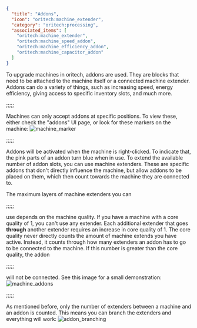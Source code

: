 ```json
{
  "title": "Addons",
  "icon": "oritech:machine_extender",
  "category": "oritech:processing",
  "associated_items": [
    "oritech:machine_extender",
    "oritech:machine_speed_addon",
    "oritech:machine_efficiency_addon",
    "oritech:machine_capacitor_addon"
  ]
}
```

To upgrade machines in oritech, addons are used. They are blocks that need to be attached to the machine itself or a connected machine extender. Addons can do a variety
of things, such as increasing speed, energy efficiency, giving access to specific inventory slots, and much more.

;;;;;

Machines can only accept addons at specific positions. To view these, either check the "addons" UI page, or look for these markers on the machine:
![machine_marker](oritech:textures/book/addon_marker.png,fit)

;;;;;

Addons will be activated when the machine is right-clicked. To indicate that, the pink parts of an addon turn blue when in use. To extend the available number of addon slots,
you can use machine extenders. These are specific addons that don't directly influence the machine, but allow addons to be placed on them, which then count towards the machine they are connected to.


The maximum layers of machine extenders you can

;;;;;

use depends on the machine quality. If you have a machine with a core quality of 1, you can't use any extender. Each additional extender that 
goes **through** another extender requires an increase in core quality of 1. The core quality never directly counts the amount of machine extends you have active. Instead, it counts through how many
extenders an addon has to go to be connected to the machine. If this number is greater than the core quality, the addon 

;;;;;

will not be connected. See this image for a small demonstration:
![machine_addons](oritech:textures/book/extenders.png,fit)

;;;;;

As mentioned before, only the number of extenders between a machine and an addon is counted. This means you can branch the extenders and everything will work:
![addon_branching](oritech:textures/book/addon_branching.png,fit)
